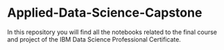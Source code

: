 # Applied-Data-Science-Capstone
In this repository you will find all the notebooks related to the final course and project of the IBM Data Science Professional Certificate.
